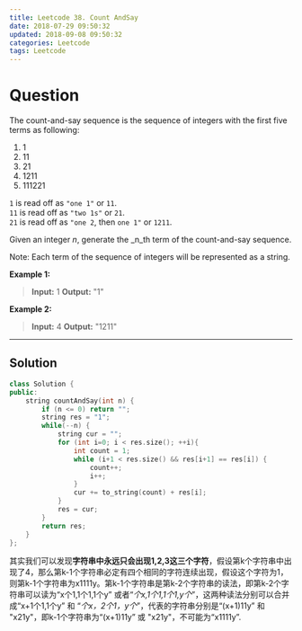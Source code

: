 ```yaml
---
title: Leetcode 38. Count AndSay
date: 2018-07-29 09:50:32
updated: 2018-09-08 09:50:32
categories: Leetcode
tags: Leetcode
---
```


# Question

The count-and-say sequence is the sequence of integers with the first five terms as following:

1. 1
2. 11
3. 21
4. 1211
5. 111221

`1`  is read off as  `"one 1"`  or  `11`.  
`11`  is read off as  `"two 1s"`  or  `21`.  
`21`  is read off as  `"one 2`, then  `one 1"`  or  `1211`.  

Given an integer  _n_, generate the  _n_th  term of the count-and-say sequence.

Note: Each term of the sequence of integers will be represented as a string.

 **Example 1:**
> **Input:** 1
> **Output:** "1"

**Example 2:**
> **Input:** 4
> **Output:** "1211"

<!--more-->
****

## Solution

```cpp
class Solution {
public:
    string countAndSay(int n) {
        if (n <= 0) return "";
        string res = "1";
        while(--n) {
            string cur = "";
            for (int i=0; i < res.size(); ++i){
                int count = 1;
                while (i+1 < res.size() && res[i+1] == res[i]) {
                    count++;
                    i++;
                }
                cur += to_string(count) + res[i];
            }
            res = cur;
        }
        return res;
    }
};
```

其实我们可以发现**字符串中永远只会出现1,2,3这三个字符**，假设第k个字符串中出现了4，那么第k-1个字符串必定有四个相同的字符连续出现，假设这个字符为1，则第k-1个字符串为x1111y。第k-1个字符串是第k-2个字符串的读法，即第k-2个字符串可以读为“x个1,1个1,1个y” 或者“*个x,1个1,1个1,y个*”，这两种读法分别可以合并成“x+1个1,1个y” 和 “*个x，2个1，y个*”，代表的字符串分别是“(x+1)11y” 和 "x21y"，即k-1个字符串为“(x+1)11y” 或 "x21y"，不可能为“x1111y”.